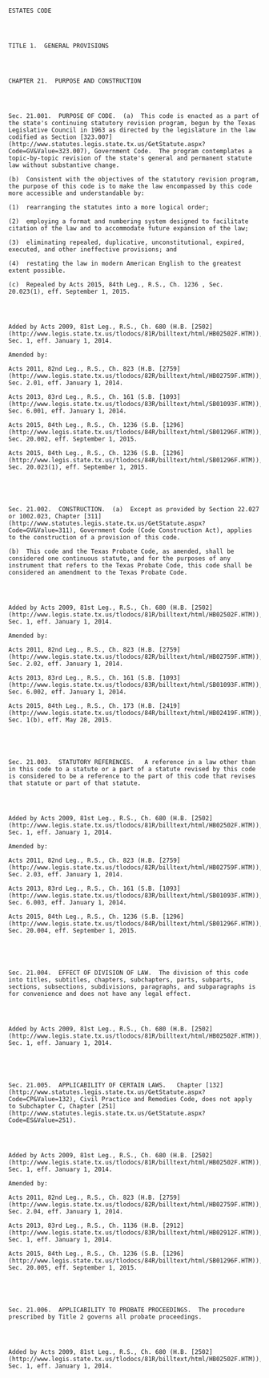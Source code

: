 ﻿
    
    
    	
    					
    
    
    ESTATES CODE
    
      
    
    
    TITLE 1.  GENERAL PROVISIONS
    
      
    
    
    CHAPTER 21.  PURPOSE AND CONSTRUCTION
    
      
    
    
    Sec. 21.001.  PURPOSE OF CODE.  (a)  This code is enacted as a part of the state's continuing statutory revision program, begun by the Texas Legislative Council in 1963 as directed by the legislature in the law codified as Section [323.007](http://www.statutes.legis.state.tx.us/GetStatute.aspx?Code=GV&Value=323.007), Government Code.  The program contemplates a topic-by-topic revision of the state's general and permanent statute law without substantive change.
    
    (b)  Consistent with the objectives of the statutory revision program, the purpose of this code is to make the law encompassed by this code more accessible and understandable by:
    
    (1)  rearranging the statutes into a more logical order;
    
    (2)  employing a format and numbering system designed to facilitate citation of the law and to accommodate future expansion of the law;
    
    (3)  eliminating repealed, duplicative, unconstitutional, expired, executed, and other ineffective provisions; and
    
    (4)  restating the law in modern American English to the greatest extent possible.
    
    (c)  Repealed by Acts 2015, 84th Leg., R.S., Ch. 1236 , Sec. 20.023(1), eff. September 1, 2015.
    
    
    
    
    Added by Acts 2009, 81st Leg., R.S., Ch. 680 (H.B. [2502](http://www.legis.state.tx.us/tlodocs/81R/billtext/html/HB02502F.HTM)), Sec. 1, eff. January 1, 2014.
    
    Amended by: 
    
    Acts 2011, 82nd Leg., R.S., Ch. 823 (H.B. [2759](http://www.legis.state.tx.us/tlodocs/82R/billtext/html/HB02759F.HTM)), Sec. 2.01, eff. January 1, 2014.
    
    Acts 2013, 83rd Leg., R.S., Ch. 161 (S.B. [1093](http://www.legis.state.tx.us/tlodocs/83R/billtext/html/SB01093F.HTM)), Sec. 6.001, eff. January 1, 2014.
    
    Acts 2015, 84th Leg., R.S., Ch. 1236 (S.B. [1296](http://www.legis.state.tx.us/tlodocs/84R/billtext/html/SB01296F.HTM)), Sec. 20.002, eff. September 1, 2015.
    
    Acts 2015, 84th Leg., R.S., Ch. 1236 (S.B. [1296](http://www.legis.state.tx.us/tlodocs/84R/billtext/html/SB01296F.HTM)), Sec. 20.023(1), eff. September 1, 2015.
    
    
    
    
    
    Sec. 21.002.  CONSTRUCTION.  (a)  Except as provided by Section 22.027 or 1002.023, Chapter [311](http://www.statutes.legis.state.tx.us/GetStatute.aspx?Code=GV&Value=311), Government Code (Code Construction Act), applies to the construction of a provision of this code.
    
    (b)  This code and the Texas Probate Code, as amended, shall be considered one continuous statute, and for the purposes of any instrument that refers to the Texas Probate Code, this code shall be considered an amendment to the Texas Probate Code.
    
    
    
    
    Added by Acts 2009, 81st Leg., R.S., Ch. 680 (H.B. [2502](http://www.legis.state.tx.us/tlodocs/81R/billtext/html/HB02502F.HTM)), Sec. 1, eff. January 1, 2014.
    
    Amended by: 
    
    Acts 2011, 82nd Leg., R.S., Ch. 823 (H.B. [2759](http://www.legis.state.tx.us/tlodocs/82R/billtext/html/HB02759F.HTM)), Sec. 2.02, eff. January 1, 2014.
    
    Acts 2013, 83rd Leg., R.S., Ch. 161 (S.B. [1093](http://www.legis.state.tx.us/tlodocs/83R/billtext/html/SB01093F.HTM)), Sec. 6.002, eff. January 1, 2014.
    
    Acts 2015, 84th Leg., R.S., Ch. 173 (H.B. [2419](http://www.legis.state.tx.us/tlodocs/84R/billtext/html/HB02419F.HTM)), Sec. 1(b), eff. May 28, 2015.
    
    
    
    
    
    Sec. 21.003.  STATUTORY REFERENCES.   A reference in a law other than in this code to a statute or a part of a statute revised by this code is considered to be a reference to the part of this code that revises that statute or part of that statute.
    
    
    
    
    Added by Acts 2009, 81st Leg., R.S., Ch. 680 (H.B. [2502](http://www.legis.state.tx.us/tlodocs/81R/billtext/html/HB02502F.HTM)), Sec. 1, eff. January 1, 2014.
    
    Amended by: 
    
    Acts 2011, 82nd Leg., R.S., Ch. 823 (H.B. [2759](http://www.legis.state.tx.us/tlodocs/82R/billtext/html/HB02759F.HTM)), Sec. 2.03, eff. January 1, 2014.
    
    Acts 2013, 83rd Leg., R.S., Ch. 161 (S.B. [1093](http://www.legis.state.tx.us/tlodocs/83R/billtext/html/SB01093F.HTM)), Sec. 6.003, eff. January 1, 2014.
    
    Acts 2015, 84th Leg., R.S., Ch. 1236 (S.B. [1296](http://www.legis.state.tx.us/tlodocs/84R/billtext/html/SB01296F.HTM)), Sec. 20.004, eff. September 1, 2015.
    
    
    
    
    
    Sec. 21.004.  EFFECT OF DIVISION OF LAW.  The division of this code into titles, subtitles, chapters, subchapters, parts, subparts, sections, subsections, subdivisions, paragraphs, and subparagraphs is for convenience and does not have any legal effect.
    
    
    
    
    Added by Acts 2009, 81st Leg., R.S., Ch. 680 (H.B. [2502](http://www.legis.state.tx.us/tlodocs/81R/billtext/html/HB02502F.HTM)), Sec. 1, eff. January 1, 2014.
    
    
    
    
    
    Sec. 21.005.  APPLICABILITY OF CERTAIN LAWS.   Chapter [132](http://www.statutes.legis.state.tx.us/GetStatute.aspx?Code=CP&Value=132), Civil Practice and Remedies Code, does not apply to Subchapter C, Chapter [251](http://www.statutes.legis.state.tx.us/GetStatute.aspx?Code=ES&Value=251).
    
    
    
    
    Added by Acts 2009, 81st Leg., R.S., Ch. 680 (H.B. [2502](http://www.legis.state.tx.us/tlodocs/81R/billtext/html/HB02502F.HTM)), Sec. 1, eff. January 1, 2014.
    
    Amended by: 
    
    Acts 2011, 82nd Leg., R.S., Ch. 823 (H.B. [2759](http://www.legis.state.tx.us/tlodocs/82R/billtext/html/HB02759F.HTM)), Sec. 2.04, eff. January 1, 2014.
    
    Acts 2013, 83rd Leg., R.S., Ch. 1136 (H.B. [2912](http://www.legis.state.tx.us/tlodocs/83R/billtext/html/HB02912F.HTM)), Sec. 1, eff. January 1, 2014.
    
    Acts 2015, 84th Leg., R.S., Ch. 1236 (S.B. [1296](http://www.legis.state.tx.us/tlodocs/84R/billtext/html/SB01296F.HTM)), Sec. 20.005, eff. September 1, 2015.
    
    
    
    
    
    Sec. 21.006.  APPLICABILITY TO PROBATE PROCEEDINGS.  The procedure prescribed by Title 2 governs all probate proceedings.
    
    
    
    
    Added by Acts 2009, 81st Leg., R.S., Ch. 680 (H.B. [2502](http://www.legis.state.tx.us/tlodocs/81R/billtext/html/HB02502F.HTM)), Sec. 1, eff. January 1, 2014.
    
    
    
    
    				

